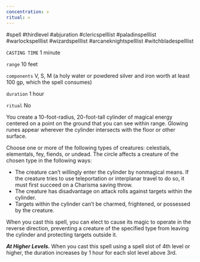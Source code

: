 ```yaml
---
concentration: 𐄂
ritual: 𐄂
---
```

#spell #thirdlevel #abjuration #clericspelllist #paladinspelllist #warlockspelllist #wizardspelllist #arcaneknightspelllist #witchbladespelllist

`CASTING TIME`
1 minute

`range`
10 feet

`components`
V, S, M (a holy water or powdered silver and iron worth at least 100 gp, which the spell consumes)

`duration`
1 hour

`ritual`
No

You create a 10-foot-radius, 20-foot-tall cylinder of magical energy centered on a point on the ground that you can see within range. Glowing runes appear wherever the cylinder intersects with the floor or other surface.

Choose one or more of the following types of creatures: celestials, elementals, fey, fiends, or undead. The circle affects a creature of the chosen type in the following ways:

- The creature can’t willingly enter the cylinder by nonmagical means. If the creature tries to use teleportation or interplanar travel to do so, it must first succeed on a Charisma saving throw.
- The creature has disadvantage on attack rolls against targets within the cylinder.
- Targets within the cylinder can’t be charmed, frightened, or possessed by the creature.

When you cast this spell, you can elect to cause its magic to operate in the reverse direction, preventing a creature of the specified type from leaving the cylinder and protecting targets outside it.

**_At Higher Levels._** When you cast this spell using a spell slot of 4th level or higher, the duration increases by 1 hour for each slot level above 3rd.